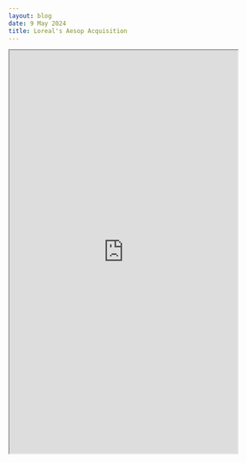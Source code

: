 ```yaml
---
layout: blog
date: 9 May 2024
title: Loreal's Aesop Acquisition 
---
```


<iframe src="https://drive.google.com/file/d/1kdw5gD1LW2gE02GfTAnyzCCvwKh7jk7x/preview" width="90%" height="800" allow="autoplay"></iframe>